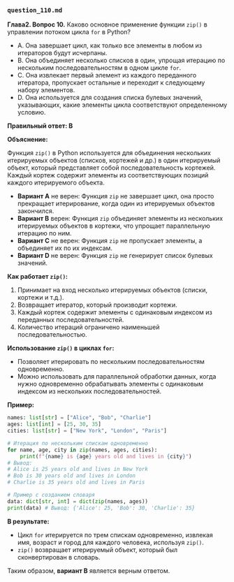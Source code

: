 ### `question_110.md`

**Глава2. Вопрос 10.** Каково основное применение функции `zip()` в управлении потоком цикла `for` в Python?

- A.  Она завершает цикл, как только все элементы в любом из итераторов будут исчерпаны.
- B.  Она объединяет несколько списков в один, упрощая итерацию по нескольким последовательностям в одном цикле `for`.
- C.  Она извлекает первый элемент из каждого переданного итератора, пропускает остальные и переходит к следующему набору элементов.
- D.  Она используется для создания списка булевых значений, указывающих, какие элементы цикла соответствуют определенному условию.

**Правильный ответ: B**

**Объяснение:**

Функция `zip()` в Python используется для объединения нескольких итерируемых объектов (списков, кортежей и др.) в один итерируемый объект, который представляет собой последовательность кортежей. Каждый кортеж содержит элементы из соответствующих позиций каждого итерируемого объекта.

*   **Вариант A** не верен: Функция `zip` не завершает цикл,  она просто прекращает итерирование, когда один из итерируемых объектов закончился.
*   **Вариант B** верен: Функция `zip` объединяет элементы из нескольких итерируемых объектов в кортежи, что упрощает параллельную итерацию по ним.
*   **Вариант C** не верен: Функция `zip` не пропускает элементы, а объединяет их по их индексам.
*   **Вариант D** не верен: Функция `zip` не генерирует список булевых значений.

**Как работает `zip()`:**

1.  Принимает на вход несколько итерируемых объектов (списки, кортежи и т.д.).
2.  Возвращает итератор, который производит кортежи.
3.  Каждый кортеж содержит элементы с одинаковым индексом из переданных последовательностей.
4.  Количество итераций ограничено наименьшей последовательностью.

**Использование `zip()` в циклах `for`:**

*   Позволяет итерировать по нескольким последовательностям одновременно.
*   Можно использовать для параллельной обработки данных, когда нужно одновременно обрабатывать элементы с одинаковым индексом из нескольких последовательностей.

**Пример:**

```python
names: list[str] = ["Alice", "Bob", "Charlie"]
ages: list[int] = [25, 30, 35]
cities: list[str] = ["New York", "London", "Paris"]

# Итерация по нескольким спискам одновременно
for name, age, city in zip(names, ages, cities):
    print(f"{name} is {age} years old and lives in {city}")
# Вывод:
# Alice is 25 years old and lives in New York
# Bob is 30 years old and lives in London
# Charlie is 35 years old and lives in Paris

# Пример с созданием словаря
data: dict[str, int] = dict(zip(names, ages))
print(data) # Вывод: {'Alice': 25, 'Bob': 30, 'Charlie': 35}
```

**В результате:**

*   Цикл `for` итерируется по трем спискам одновременно, извлекая имя, возраст и город для каждого человека, используя `zip()`.
*   `zip()` возвращает итерируемый объект, который был сконвертирован в словарь.
  
Таким образом, **вариант B** является верным ответом.
